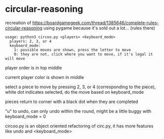 # circular-reasoning

recreation of https://boardgamegeek.com/thread/1385646/complete-rules-circular-reasoning 
using pygame because it's sold out a lot... (rules there)

```
usage: python3 circoo.py <players> <keyboard_mode>
  players: 2, 3, or 4
  keyboard_mode:
    1: possible moves are shown, press the letter to move
    0: they are not, click where you want to move, if it's legal it will move
```  

player order is in top middle

current player color is shown in middle

select a piece to move by pressing 2, 3, or 4 (corresponding to the piece), white dot indicates selected, do the move based on keyboard_mode

pieces return to corner with a black dot when they are completed

"u" to undo, can only undo within the round, might be a little buggy with keyboard_mode = 0

circoo.py is an object oriented refactoring of circ.py,
it has more features like undo and <keyboard_mode>
